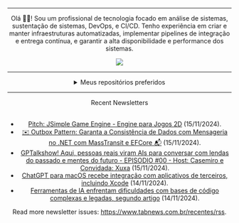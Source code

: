 <div align="center">
<hr>
<p>Olá 👋🏾! Sou um profissional de tecnologia focado em análise de sistemas, sustentação de sistemas, DevOps, e CI/CD. Tenho experiência em criar e manter infraestruturas automatizadas, implementar pipelines de integração e entrega contínua, e garantir a alta disponibilidade e performance dos sistemas.</p>
  <img src="https://media.giphy.com/media/yAGIvCiwPJn5C/giphy.gif">
<hr>
  <details>
  <summary>Meus repositórios preferidos</summary>
  <br />
  Alguns dos meus melhores repositórios:
  <br />
<br />
  <ul><li><a href=https://github.com/KubeNerd/aluratube target="_blank" rel="noopener noreferrer">KubeNerd/aluratube</a> (<b>0</b> ✨ and <b>0</b> 🍴): Aluratube - Desenvolvido durante a imersão React da Alura no final de 2022</li><li><a href=https://github.com/KubeNerd/nlw-ia target="_blank" rel="noopener noreferrer">KubeNerd/nlw-ia</a> (<b>0</b> ✨ and <b>0</b> 🍴): Projeto desenvolvido durante a NLW IA - Usando a API da OPENAI</li><li><a href=https://github.com/KubeNerd/nlw-journey-ia target="_blank" rel="noopener noreferrer">KubeNerd/nlw-journey-ia</a> (<b>0</b> ✨ and <b>0</b> 🍴): NLW IA - Agent de viagens usando python + langchain + GPT</li>
<li>More coming soon :).</li>
</ul>
  </details>
  <hr/>
    <summary>Recent Newsletters</summary>
  <br />
  <ul>
    <li><a href=https://www.tabnews.com.br/davidbuzatto/pitch-jsimple-game-engine-engine-para-jogos-2d target="_blank" rel="noopener noreferrer">Pitch: JSimple Game Engine - Engine para Jogos 2D</a> (15/11/2024).</li><li><a href=https://www.tabnews.com.br/raphaelcarubbi/outbox-pattern-garanta-a-consistencia-de-dados-com-mensageria-no-net-com-masstransit-e-entity-framework-core target="_blank" rel="noopener noreferrer">✉️ Outbox Pattern: Garanta a Consistência de Dados com Mensageria no .NET com MassTransit e EFCore 📬</a> (15/11/2024).</li><li><a href=https://www.tabnews.com.br/danielsant1/gptalkshow-aqui-pessoas-reais-viram-ais-para-conversar-com-lendas-do-passado-e-mentes-do-futuro-episodio-00-host-casemiro-e-convidada-xuxa target="_blank" rel="noopener noreferrer">GPTalkshow! Aqui, pessoas reais viram AIs para conversar com lendas do passado e mentes do futuro - EPISODIO #00 - Host: Casemiro e Convidada: Xuxa</a> (15/11/2024).</li><li><a href=https://www.tabnews.com.br/NewsletterOficial/chatgpt-para-macos-recebe-integracao-com-aplicativos-de-terceiros-incluindo-xcode target="_blank" rel="noopener noreferrer">ChatGPT para macOS recebe integração com aplicativos de terceiros, incluindo Xcode</a> (14/11/2024).</li><li><a href=https://www.tabnews.com.br/NewsletterOficial/ferramentas-de-ia-enfrentam-dificuldades-com-bases-de-codigo-complexas-e-legadas-segundo-artigo target="_blank" rel="noopener noreferrer">Ferramentas de IA enfrentam dificuldades com bases de código complexas e legadas, segundo artigo</a> (14/11/2024).</li>
  </ul>
<p>Read more newsletter issues: <a href="https://www.tabnews.com.br/recentes/rss">https://www.tabnews.com.br/recentes/rss</a>.</p>
  </details>
